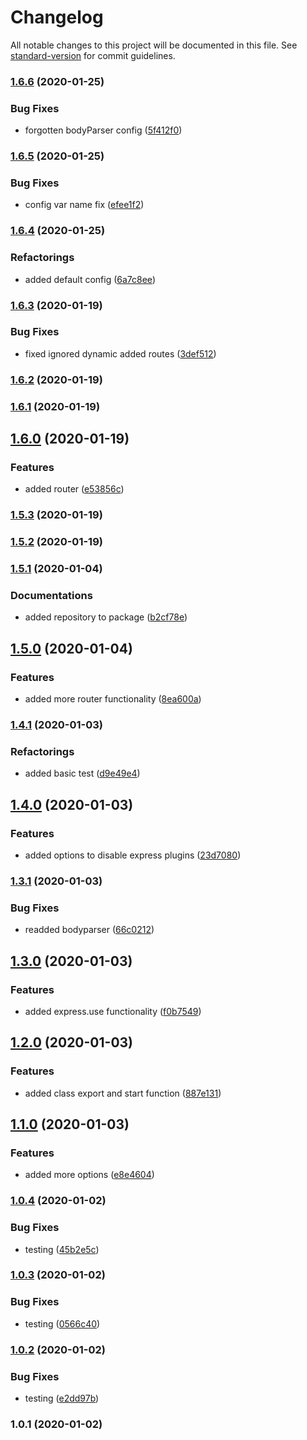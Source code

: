 # Changelog

All notable changes to this project will be documented in this file. See [standard-version](https://github.com/conventional-changelog/standard-version) for commit guidelines.

### [1.6.6](https://github.com/manablox/manablox-service-express/compare/v1.6.5...v1.6.6) (2020-01-25)


### Bug Fixes

* forgotten bodyParser config ([5f412f0](https://github.com/manablox/manablox-service-express/commit/5f412f0de7bdd9d8feaaf4bf0094ac888c35d106))

### [1.6.5](https://github.com/manablox/manablox-service-express/compare/v1.6.4...v1.6.5) (2020-01-25)


### Bug Fixes

* config var name fix ([efee1f2](https://github.com/manablox/manablox-service-express/commit/efee1f277a579c73d9afbe9645f79f24d832f8be))

### [1.6.4](https://github.com/manablox/manablox-service-express/compare/v1.6.3...v1.6.4) (2020-01-25)


### Refactorings

* added default config ([6a7c8ee](https://github.com/manablox/manablox-service-express/commit/6a7c8eeac2aa11513b42e2eff34d724031bd85ce))

### [1.6.3](https://github.com/manablox/manablox-service-express/compare/v1.6.2...v1.6.3) (2020-01-19)


### Bug Fixes

* fixed ignored dynamic added routes ([3def512](https://github.com/manablox/manablox-service-express/commit/3def5126e00e7d6a4c3f6599459dfe26b83d1750))

### [1.6.2](https://github.com/manablox/manablox-service-express/compare/v1.6.1...v1.6.2) (2020-01-19)

### [1.6.1](https://github.com/manablox/manablox-service-express/compare/v1.6.0...v1.6.1) (2020-01-19)

## [1.6.0](https://github.com/manablox/manablox-service-express/compare/v1.5.3...v1.6.0) (2020-01-19)


### Features

* added router ([e53856c](https://github.com/manablox/manablox-service-express/commit/e53856c42be781dbdaa29754c2c2fae77e41d9cb))

### [1.5.3](https://github.com/manablox/manablox-service-express/compare/v1.5.2...v1.5.3) (2020-01-19)

### [1.5.2](https://github.com/manablox/manablox-service-express/compare/v1.5.1...v1.5.2) (2020-01-19)

### [1.5.1](https://github.com/manablox/manablox-service-express/compare/v1.5.0...v1.5.1) (2020-01-04)


### Documentations

* added repository to package ([b2cf78e](https://github.com/manablox/manablox-service-express/commit/b2cf78edf561367f14795349bfa96d3d742c8561))

## [1.5.0](https://github.com/manablox/manablox-service-express/compare/v1.4.1...v1.5.0) (2020-01-04)


### Features

* added more router functionality ([8ea600a](https://github.com/manablox/manablox-service-express/commit/8ea600a5b753a841f4fb436caad5e4b9ffe9324b))

### [1.4.1](https://github.com/manablox/manablox-service-express/compare/v1.4.0...v1.4.1) (2020-01-03)


### Refactorings

* added basic test ([d9e49e4](https://github.com/manablox/manablox-service-express/commit/d9e49e46c859f77e267d10f9b16229ce6d82ade3))

## [1.4.0](https://github.com/manablox/manablox-service-express/compare/v1.3.1...v1.4.0) (2020-01-03)


### Features

* added options to disable express plugins ([23d7080](https://github.com/manablox/manablox-service-express/commit/23d70804d988ae296c0ad2ae026c3e85d92f6a65))

### [1.3.1](https://github.com/manablox/manablox-service-express/compare/v1.3.0...v1.3.1) (2020-01-03)


### Bug Fixes

* readded bodyparser ([66c0212](https://github.com/manablox/manablox-service-express/commit/66c0212f8e3a1eb6f4ce6ddda2e34f08ff33e7ae))

## [1.3.0](https://github.com/manablox/manablox-service-express/compare/v1.2.0...v1.3.0) (2020-01-03)


### Features

* added express.use functionality ([f0b7549](https://github.com/manablox/manablox-service-express/commit/f0b754903aa38bf6a9a3e4152e58f28d0bfb0536))

## [1.2.0](https://github.com/manablox/manablox-service-express/compare/v1.1.0...v1.2.0) (2020-01-03)


### Features

* added class export and start function ([887e131](https://github.com/manablox/manablox-service-express/commit/887e13151a321aef0def276a3e984b3c435223f5))

## [1.1.0](https://github.com/manablox/manablox-service-express/compare/v1.0.4...v1.1.0) (2020-01-03)


### Features

* added more options ([e8e4604](https://github.com/manablox/manablox-service-express/commit/e8e4604d95a6178a793ad11cf7a8aa01adcd1bd8))

### [1.0.4](https://github.com/manablox/manablox-service-express/compare/v1.0.3...v1.0.4) (2020-01-02)


### Bug Fixes

* testing ([45b2e5c](https://github.com/manablox/manablox-service-express/commit/45b2e5c121781ad1938d9b60641bc537480635ec))

### [1.0.3](https://github.com/manablox/manablox-service-express/compare/v1.0.2...v1.0.3) (2020-01-02)


### Bug Fixes

* testing ([0566c40](https://github.com/manablox/manablox-service-express/commit/0566c4098404d21dc6964e98bb663a64b6398b5a))

### [1.0.2](https://github.com/manablox/manablox-service-express/compare/v1.0.1...v1.0.2) (2020-01-02)


### Bug Fixes

* testing ([e2dd97b](https://github.com/manablox/manablox-service-express/commit/e2dd97bd415541cbca2635a2f716b888ec25de09))

### 1.0.1 (2020-01-02)
